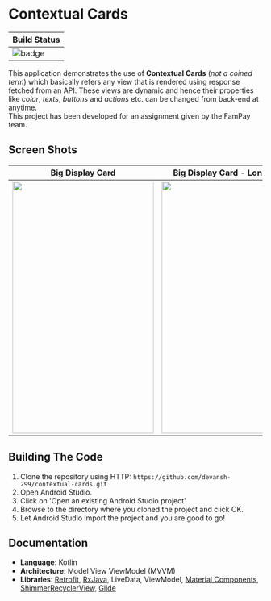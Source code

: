 # Contextual Cards

|Build Status|
|------------|
|![badge](https://action-badges.now.sh/devansh-299/contextual-cards)|

This application demonstrates the use of **Contextual Cards** (_not a coined term_) which basically refers any view that is rendered using response fetched from an API. These views
are dynamic and hence their properties like _color_, _texts_, _buttons_ and _actions_ etc. can be changed from back-end at anytime.
<br />
This project has been developed for an assignment given by the FamPay team.

## Screen Shots

|Big Display Card|Big Display Card - Long Press|Main Screen|
|------|------|------|
|<img src="https://user-images.githubusercontent.com/46667021/98158940-c1b19080-1f01-11eb-8c6b-8fa3b20cfdfe.jpg" width="280" height="500" />|<img src="https://user-images.githubusercontent.com/46667021/98159137-10f7c100-1f02-11eb-8363-daed59dc49ae.jpg" width="280" height="500" />|<img src="https://user-images.githubusercontent.com/46667021/98159477-b1e67c00-1f02-11eb-982a-670a70bdd619.jpg" width="280" height="500" />|


## Building The Code

1. Clone the repository using HTTP: `https://github.com/devansh-299/contextual-cards.git`
2. Open Android Studio.
3. Click on 'Open an existing Android Studio project'
4. Browse to the directory where you cloned the project and click OK.
5. Let Android Studio import the project and you are good to go!


## Documentation

- **Language**: Kotlin
- **Architecture**: Model View ViewModel (MVVM)
- **Libraries**: [Retrofit](https://github.com/square/retrofit),
[RxJava](https://github.com/ReactiveX/RxJava), LiveData, ViewModel, 
[Material Components](https://github.com/material-components/material-components-android),
[ShimmerRecyclerView](https://github.com/sharish/ShimmerRecyclerView),
[Glide](https://github.com/bumptech/glide)